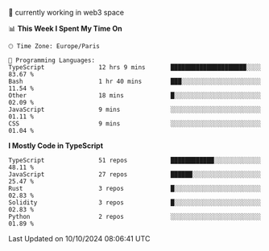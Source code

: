 🔭 currently working in web3 space

<!--START_SECTION:waka-->
📊 **This Week I Spent My Time On** 

```text
🕑︎ Time Zone: Europe/Paris

💬 Programming Languages: 
TypeScript               12 hrs 9 mins       █████████████████████░░░░   83.67 % 
Bash                     1 hr 40 mins        ███░░░░░░░░░░░░░░░░░░░░░░   11.54 % 
Other                    18 mins             █░░░░░░░░░░░░░░░░░░░░░░░░   02.09 % 
JavaScript               9 mins              ░░░░░░░░░░░░░░░░░░░░░░░░░   01.11 % 
CSS                      9 mins              ░░░░░░░░░░░░░░░░░░░░░░░░░   01.04 % 
```

**I Mostly Code in TypeScript** 

```text
TypeScript               51 repos            ████████████░░░░░░░░░░░░░   48.11 % 
JavaScript               27 repos            ██████░░░░░░░░░░░░░░░░░░░   25.47 % 
Rust                     3 repos             █░░░░░░░░░░░░░░░░░░░░░░░░   02.83 % 
Solidity                 3 repos             █░░░░░░░░░░░░░░░░░░░░░░░░   02.83 % 
Python                   2 repos             ░░░░░░░░░░░░░░░░░░░░░░░░░   01.89 % 
```




 Last Updated on 10/10/2024 08:06:41 UTC
<!--END_SECTION:waka-->

